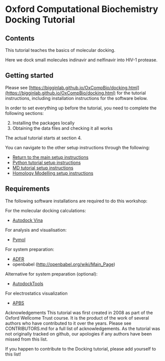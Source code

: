 # Oxford Computational Biochemistry Docking Tutorial

## Contents

This tutorial teaches the basics of molecular docking.

Here we dock small molecules indinavir and nelfinavir into HIV-1 protease.

## Getting started

Please see [https://bigginlab.github.io/OxCompBio/docking.html](https://bigginlab.github.io/OxCompBio/docking.html) for the tutorial instructions, including installation instructions for the software below.

In order to set everything up before the tutorial, you need to complete the following sections:

2. Installing the packages locally
3. Obtaining the data files and checking it all works

The actual tutorial starts at section 4.

You can navigate to the other setup instructions through the following:

- [Return to the main setup instructions](../../setup.md)
- [Python tutorial setup instructions](../Python/setup.md)
- [MD tutorial setup instructions](../MD/setup.md)
- [Homology Modelling setup instructions](../Homology-Modelling/setup.md)


## Requirements

The following software installations are required to do this workshop:

For the molecular docking calculations:
- [Autodock Vina](http://vina.scripps.edu/)

For analysis and visualisation:
- [Pymol](https://pymol.org/2/)

For system preparation:
- [ADFR](https://ccsb.scripps.edu/adfr/downloads/)
- openbabel (http://openbabel.org/wiki/Main_Page)

Alternative for system preparation (optional):
- [AutodockTools](http://autodock.scripps.edu/resources/adt)

For electrostatics visualization
- [APBS](http://www.poissonboltzmann.org/)

Acknowledgements
This tutorial was first created in 2008 as part of the Oxford Wellcome Trust course. It is the product of the work of several authors who have contributed to it over the years. Please see CONTRIBUTORS.md for a full list of acknowledgements. As the tutorial was not originally tracked on github, our apologies if any authors have been missed from this list.

If you happen to contribute to the Docking tutorial, please add yourself to this list!
